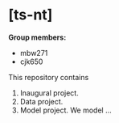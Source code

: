 # \[ts-nt\]

**Group members:**
- mbw271
- cjk650

This repository contains  
1. Inaugural project. 
2. Data project. 
3. Model project. We model ...
